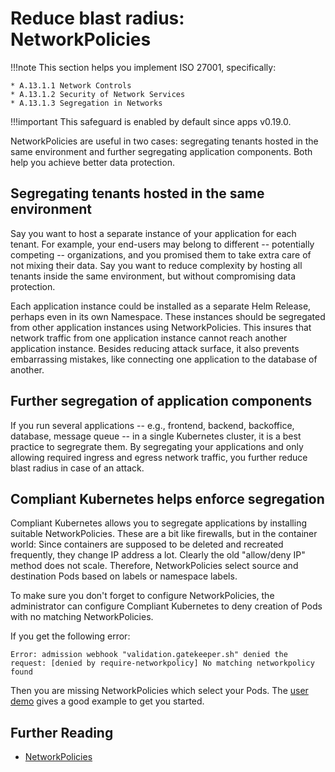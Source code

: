# Reduce blast radius: NetworkPolicies

!!!note
    This section helps you implement ISO 27001, specifically:

    * A.13.1.1 Network Controls
    * A.13.1.2 Security of Network Services
    * A.13.1.3 Segregation in Networks

!!!important
    This safeguard is enabled by default since apps v0.19.0.

NetworkPolicies are useful in two cases: segregating tenants hosted in the same environment and further segregating application components. Both help you achieve better data protection.

## Segregating tenants hosted in the same environment

Say you want to host a separate instance of your application for each tenant. For example, your end-users may belong to different -- potentially competing -- organizations, and you promised them to take extra care of not mixing their data. Say you want to reduce complexity by hosting all tenants inside the same environment, but without compromising data protection.

Each application instance could be installed as a separate Helm Release, perhaps even in its own Namespace. These instances should be segregated from other application instances using NetworkPolicies. This insures that network traffic from one application instance cannot reach another application instance. Besides reducing attack surface, it also prevents embarrassing mistakes, like connecting one application to the database of another.

## Further segregation of application components

If you run several applications -- e.g., frontend, backend, backoffice, database, message queue -- in a single Kubernetes cluster, it is a best practice to segregrate them.
By segregating your applications and only allowing required ingress and egress network traffic, you further reduce blast radius in case of an attack.

## Compliant Kubernetes helps enforce segregation

Compliant Kubernetes allows you to segregate applications by installing suitable NetworkPolicies. These are a bit like firewalls, but in the container world: Since containers are supposed to be deleted and recreated frequently, they change IP address a lot. Clearly the old "allow/deny IP" method does not scale. Therefore, NetworkPolicies select source and destination Pods based on labels or namespace labels.

To make sure you don't forget to configure NetworkPolicies, the administrator can configure Compliant Kubernetes to deny creation of Pods with no matching NetworkPolicies.

If you get the following error:

```error
Error: admission webhook "validation.gatekeeper.sh" denied the request: [denied by require-networkpolicy] No matching networkpolicy found
```

Then you are missing NetworkPolicies which select your Pods. The [user demo](https://github.com/elastisys/compliantkubernetes/blob/main/user-demo/deploy/ck8s-user-demo/templates/networkpolicy.yaml) gives a good example to get you started.

## Further Reading

* [NetworkPolicies](https://kubernetes.io/docs/concepts/services-networking/network-policies/)
